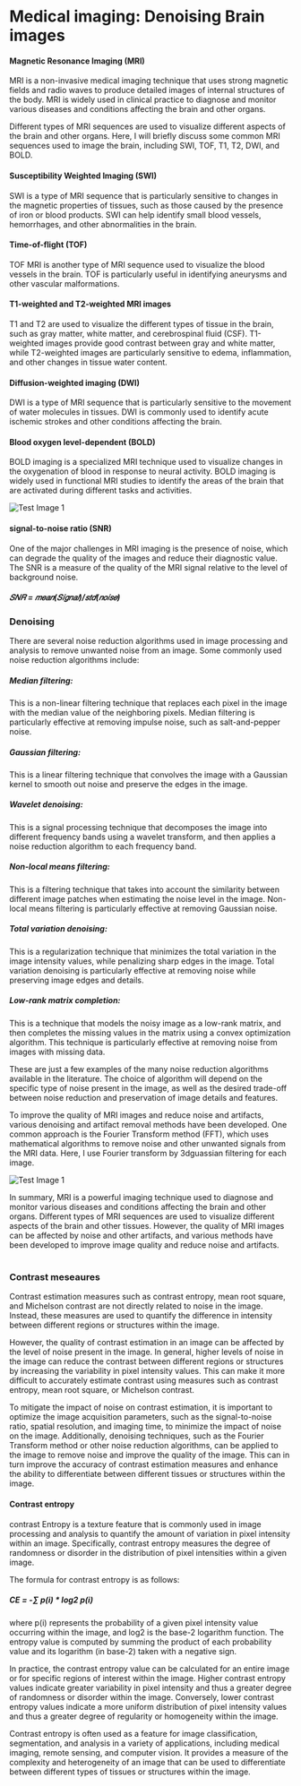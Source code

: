 # Medical imaging: Denoising Brain images

#### Magnetic Resonance Imaging (MRI) 
MRI is a non-invasive medical imaging technique that uses strong magnetic fields and radio waves to produce detailed images of internal structures of the body. MRI is widely used in clinical practice to diagnose and monitor various diseases and conditions affecting the brain and other organs.

Different types of MRI sequences are used to visualize different aspects of the brain and other organs. Here, I will briefly discuss some common MRI sequences used to image the brain, including SWI, TOF, T1, T2, DWI, and BOLD.

#### Susceptibility Weighted Imaging (SWI) 
SWI is a type of MRI sequence that is particularly sensitive to changes in the magnetic properties of tissues, such as those caused by the presence of iron or blood products. SWI can help identify small blood vessels, hemorrhages, and other abnormalities in the brain.

#### Time-of-flight (TOF) 
TOF MRI is another type of MRI sequence used to visualize the blood vessels in the brain. TOF is particularly useful in identifying aneurysms and other vascular malformations.

#### T1-weighted and T2-weighted MRI images
T1 and T2 are used to visualize the different types of tissue in the brain, such as gray matter, white matter, and cerebrospinal fluid (CSF). T1-weighted images provide good contrast between gray and white matter, while T2-weighted images are particularly sensitive to edema, inflammation, and other changes in tissue water content.

#### Diffusion-weighted imaging (DWI) 
DWI is a type of MRI sequence that is particularly sensitive to the movement of water molecules in tissues. DWI is commonly used to identify acute ischemic strokes and other conditions affecting the brain.

#### Blood oxygen level-dependent (BOLD)
BOLD imaging is a specialized MRI technique used to visualize changes in the oxygenation of blood in response to neural activity. BOLD imaging is widely used in functional MRI studies to identify the areas of the brain that are activated during different tasks and activities.


![Test Image 1](1.png)

#### signal-to-noise ratio (SNR)
One of the major challenges in MRI imaging is the presence of noise, which can degrade the quality of the images and reduce their diagnostic value. The SNR is a measure of the quality of the MRI signal relative to the level of background noise.
 
##### 𝑆𝑁𝑅 = 𝑚𝑒𝑎𝑛(𝑆𝑖𝑔𝑛𝑎𝑙)/𝑠𝑡𝑑(𝑛𝑜𝑖𝑠𝑒)

### Denoising
There are several noise reduction algorithms used in image processing and analysis to remove unwanted noise from an image. Some commonly used noise reduction algorithms include:

##### Median filtering:
This is a non-linear filtering technique that replaces each pixel in the image with the median value of the neighboring pixels. Median filtering is particularly effective at removing impulse noise, such as salt-and-pepper noise.

##### Gaussian filtering: 
This is a linear filtering technique that convolves the image with a Gaussian kernel to smooth out noise and preserve the edges in the image.

##### Wavelet denoising: 
This is a signal processing technique that decomposes the image into different frequency bands using a wavelet transform, and then applies a noise reduction algorithm to each frequency band.

##### Non-local means filtering: 
This is a filtering technique that takes into account the similarity between different image patches when estimating the noise level in the image. Non-local means filtering is particularly effective at removing Gaussian noise.

##### Total variation denoising: 
This is a regularization technique that minimizes the total variation in the image intensity values, while penalizing sharp edges in the image. Total variation denoising is particularly effective at removing noise while preserving image edges and details.

##### Low-rank matrix completion: 
This is a technique that models the noisy image as a low-rank matrix, and then completes the missing values in the matrix using a convex optimization algorithm. This technique is particularly effective at removing noise from images with missing data.

These are just a few examples of the many noise reduction algorithms available in the literature. The choice of algorithm will depend on the specific type of noise present in the image, as well as the desired trade-off between noise reduction and preservation of image details and features.


To improve the quality of MRI images and reduce noise and artifacts, various denoising and artifact removal methods have been developed. One common approach is the Fourier Transform method (FFT), which uses mathematical algorithms to remove noise and other unwanted signals from the MRI data.
Here, I use Fourier transform by 3dguassian filtering for each image. 

![Test Image 1](2.png)


In summary, MRI is a powerful imaging technique used to diagnose and monitor various diseases and conditions affecting the brain and other organs. Different types of MRI sequences are used to visualize different aspects of the brain and other tissues. However, the quality of MRI images can be affected by noise and other artifacts, and various methods have been developed to improve image quality and reduce noise and artifacts.


#

### Contrast meseaures

Contrast estimation measures such as contrast entropy, mean root square, and Michelson contrast are not directly related to noise in the image. Instead, these measures are used to quantify the difference in intensity between different regions or structures within the image.

However, the quality of contrast estimation in an image can be affected by the level of noise present in the image. In general, higher levels of noise in the image can reduce the contrast between different regions or structures by increasing the variability in pixel intensity values. This can make it more difficult to accurately estimate contrast using measures such as contrast entropy, mean root square, or Michelson contrast.

To mitigate the impact of noise on contrast estimation, it is important to optimize the image acquisition parameters, such as the signal-to-noise ratio, spatial resolution, and imaging time, to minimize the impact of noise on the image. Additionally, denoising techniques, such as the Fourier Transform method or other noise reduction algorithms, can be applied to the image to remove noise and improve the quality of the image. This can in turn improve the accuracy of contrast estimation measures and enhance the ability to differentiate between different tissues or structures within the image.


#### Contrast entropy 
contrast Entropy is a texture feature that is commonly used in image processing and analysis to quantify the amount of variation in pixel intensity within an image. Specifically, contrast entropy measures the degree of randomness or disorder in the distribution of pixel intensities within a given image.

The formula for contrast entropy is as follows:
##### CE = -∑ p(i) * log2 p(i)

where p(i) represents the probability of a given pixel intensity value occurring within the image, and log2 is the base-2 logarithm function. The entropy value is computed by summing the product of each probability value and its logarithm (in base-2) taken with a negative sign.

In practice, the contrast entropy value can be calculated for an entire image or for specific regions of interest within the image. Higher contrast entropy values indicate greater variability in pixel intensity and thus a greater degree of randomness or disorder within the image. Conversely, lower contrast entropy values indicate a more uniform distribution of pixel intensity values and thus a greater degree of regularity or homogeneity within the image.

Contrast entropy is often used as a feature for image classification, segmentation, and analysis in a variety of applications, including medical imaging, remote sensing, and computer vision. It provides a measure of the complexity and heterogeneity of an image that can be used to differentiate between different types of tissues or structures within the image.






